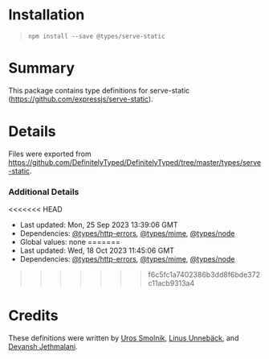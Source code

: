 # Installation
> `npm install --save @types/serve-static`

# Summary
This package contains type definitions for serve-static (https://github.com/expressjs/serve-static).

# Details
Files were exported from https://github.com/DefinitelyTyped/DefinitelyTyped/tree/master/types/serve-static.

### Additional Details
<<<<<<< HEAD
 * Last updated: Mon, 25 Sep 2023 13:39:06 GMT
 * Dependencies: [@types/http-errors](https://npmjs.com/package/@types/http-errors), [@types/mime](https://npmjs.com/package/@types/mime), [@types/node](https://npmjs.com/package/@types/node)
 * Global values: none
=======
 * Last updated: Wed, 18 Oct 2023 11:45:06 GMT
 * Dependencies: [@types/http-errors](https://npmjs.com/package/@types/http-errors), [@types/mime](https://npmjs.com/package/@types/mime), [@types/node](https://npmjs.com/package/@types/node)
>>>>>>> f6c5fc1a7402386b3dd8f6bde372c11acb9313a4

# Credits
These definitions were written by [Uros Smolnik](https://github.com/urossmolnik), [Linus Unnebäck](https://github.com/LinusU), and [Devansh Jethmalani](https://github.com/devanshj).

